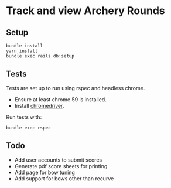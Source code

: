 # Track and view Archery Rounds

Setup
------

    bundle install
    yarn install
    bundle exec rails db:setup


Tests
-----

Tests are set up to run using rspec and headless chrome.
* Ensure at least chrome 59 is installed.
* Install [chromedriver](https://sites.google.com/a/chromium.org/chromedriver/).

Run tests with:

    bundle exec rspec

Todo
-----

* Add user accounts to submit scores
* Generate pdf score sheets for printing
* Add page for bow tuning
* Add support for bows other than recurve
